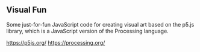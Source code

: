 Visual Fun
----------

Some just-for-fun JavaScript code for creating visual art based on the p5.js library, which is a JavaScript version of the Processing language.


https://p5js.org/
https://processing.org/